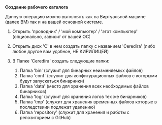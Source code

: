 **Создание рабочего каталога**

Данную операцию можно выполнять как на Виртуальной машине (далее ВМ) так и на вашей основной системе.

1. Открыть 'проводник' / 'мой компьютер' / 'этот компьютер' (опционально, зависит от вашей ОС)

2. Открыть диск 'C' в нем создать папку с названием 'Ceredira' (либо любое другое вам удобное, НЕ КИРИЛИЦЕЙ)

3. В Папке 'Ceredira' создать следующие папки:
    1. Папка 'bin' (служит для бинарных неизменяемых файлов)
    2. Папка 'conf' (служит для конфигурационных файлов с которыми будут запускаться бинарники)
    3. Папка 'data' (место для хранения всех необходимых файлов бинарников)
    4. Папка 'log' (служит для хранения логов тех же бинарников)
    5. Папка 'tmp' (служит для хранения временных файлов которые в последствиии подлежат удалению)
    6. Папка 'repository' (служит для хранения и работы с репозиторием с GitHub)
